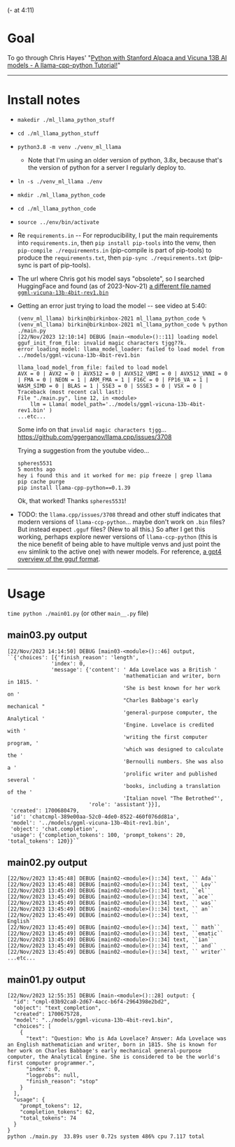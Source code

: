 (- at 4:11)

# Goal

To go through Chris Hayes' "[Python with Stanford Alpaca and Vicuna 13B AI models - A llama-cpp-python Tutorial!](https://www.youtube.com/watch?v=-BidzsQYZM4)"

---


# Install notes

- `makedir ./ml_llama_python_stuff`

- `cd ./ml_llama_python_stuff`

- `python3.8 -m venv ./venv_ml_llama`

    - Note that I'm using an older version of python, 3.8x, because that's the version of python for a server I regularly deploy to.

- `ln -s ./venv_ml_llama ./env`

- `mkdir ./ml_llama_python_code`

- `cd ./ml_llama_python_code`

- `source ../env/bin/activate`

- Re `requirements.in` -- For reproducibility, I put the main requirements into `requirements.in`, then `pip install pip-tools` into the venv, then `pip-compile ./requirements.in` (pip-compile is part of pip-tools) to produce the `requirements.txt`, then `pip-sync ./requirements.txt` (pip-sync is part of pip-tools).

- The url where Chris got his model says "obsolete", so I searched HuggingFace and found (as of 2023-Nov-21) [a different file named `ggml-vicuna-13b-4bit-rev1.bin`](https://huggingface.co/Bleak/ggml-vicuna-13b-4bit-rev1/tree/main)

- Getting an error just trying to load the model -- see video at 5:40:

    ```
    (venv_ml_llama) birkin@birkinbox-2021 ml_llama_python_code % 
    (venv_ml_llama) birkin@birkinbox-2021 ml_llama_python_code % python ./main.py
    [22/Nov/2023 12:10:14] DEBUG [main-<module>()::11] loading model
    gguf_init_from_file: invalid magic characters tjgg??k.
    error loading model: llama_model_loader: failed to load model from ../models/ggml-vicuna-13b-4bit-rev1.bin

    llama_load_model_from_file: failed to load model
    AVX = 0 | AVX2 = 0 | AVX512 = 0 | AVX512_VBMI = 0 | AVX512_VNNI = 0 | FMA = 0 | NEON = 1 | ARM_FMA = 1 | F16C = 0 | FP16_VA = 1 | WASM_SIMD = 0 | BLAS = 1 | SSE3 = 0 | SSSE3 = 0 | VSX = 0 | 
    Traceback (most recent call last):
    File "./main.py", line 12, in <module>
        llm = Llama( model_path='../models/ggml-vicuna-13b-4bit-rev1.bin' )
    ...etc...
    ```

    Some info on that `invalid magic characters tjgg`...
    <https://github.com/ggerganov/llama.cpp/issues/3708>

    Trying a suggestion from the youtube video...

    ```
    spheres5531
    5 months ago
    hey i found this and it worked for me: pip freeze | grep llama
    pip cache purge
    pip install llama-cpp-python==0.1.39
    ```

    Ok, that worked! Thanks `spheres5531`!

- TODO: the `llama.cpp/issues/3708` thread and other stuff indicates that modern versions of `llama-ccp-python`... maybe don't work on `.bin` files? But instead expect `.gguf` files? (New to all this.) So after I get this working, perhaps explore newer versions of `llama-ccp-python` (this is the nice benefit of being able to have multiple venvs and just point the `env` simlink to the active one) with newer models. For reference, [a gpt4 overview of the gguf format](https://chat.openai.com/share/6826ff67-432e-4e04-99b4-6e9be08242bd).

---


# Usage

`time python ./main01.py`
(or other `main__.py` file)


## main03.py output

```
[22/Nov/2023 14:14:50] DEBUG [main03-<module>()::46] output, ``{'choices': [{'finish_reason': 'length',
              'index': 0,
              'message': {'content': ' Ada Lovelace was a British '
                                     'mathematician and writer, born in 1815. '
                                     'She is best known for her work on '
                                     "Charles Babbage's early mechanical "
                                     'general-purpose computer, the Analytical '
                                     'Engine. Lovelace is credited with '
                                     'writing the first computer program, '
                                     'which was designed to calculate the '
                                     'Bernoulli numbers. She was also a '
                                     'prolific writer and published several '
                                     'books, including a translation of the '
                                     'Italian novel "The Betrothed"',
                          'role': 'assistant'}}],
 'created': 1700680479,
 'id': 'chatcmpl-389e00aa-52c0-4de0-8522-460f076dd81a',
 'model': '../models/ggml-vicuna-13b-4bit-rev1.bin',
 'object': 'chat.completion',
 'usage': {'completion_tokens': 100, 'prompt_tokens': 20, 'total_tokens': 120}}``
```


## main02.py output

```
[22/Nov/2023 13:45:48] DEBUG [main02-<module>()::34] text, `` Ada``
[22/Nov/2023 13:45:48] DEBUG [main02-<module>()::34] text, `` Lov``
[22/Nov/2023 13:45:49] DEBUG [main02-<module>()::34] text, ``el``
[22/Nov/2023 13:45:49] DEBUG [main02-<module>()::34] text, ``ace``
[22/Nov/2023 13:45:49] DEBUG [main02-<module>()::34] text, `` was``
[22/Nov/2023 13:45:49] DEBUG [main02-<module>()::34] text, `` an``
[22/Nov/2023 13:45:49] DEBUG [main02-<module>()::34] text, `` English``
[22/Nov/2023 13:45:49] DEBUG [main02-<module>()::34] text, `` math``
[22/Nov/2023 13:45:49] DEBUG [main02-<module>()::34] text, ``ematic``
[22/Nov/2023 13:45:49] DEBUG [main02-<module>()::34] text, ``ian``
[22/Nov/2023 13:45:49] DEBUG [main02-<module>()::34] text, `` and``
[22/Nov/2023 13:45:49] DEBUG [main02-<module>()::34] text, `` writer``
...etc...
```


## main01.py output

```
[22/Nov/2023 12:55:35] DEBUG [main-<module>()::28] output: {
  "id": "cmpl-03b92ca8-2d67-4acc-b6f4-2964398e2bd2",
  "object": "text_completion",
  "created": 1700675728,
  "model": "../models/ggml-vicuna-13b-4bit-rev1.bin",
  "choices": [
    {
      "text": "Question: Who is Ada Lovelace? Answer: Ada Lovelace was an English mathematician and writer, born in 1815. She is known for her work on Charles Babbage's early mechanical general-purpose computer, the Analytical Engine. She is considered to be the world's first computer programmer.",
      "index": 0,
      "logprobs": null,
      "finish_reason": "stop"
    }
  ],
  "usage": {
    "prompt_tokens": 12,
    "completion_tokens": 62,
    "total_tokens": 74
  }
}
python ./main.py  33.89s user 0.72s system 486% cpu 7.117 total
```